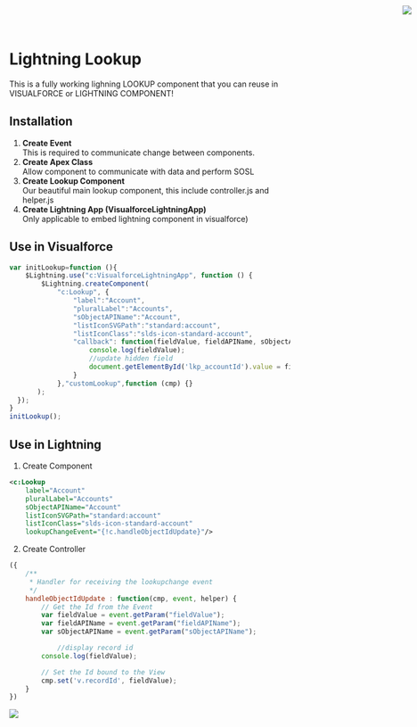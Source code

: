 <div style="text-align:right;top: 10px;position: absolute;right: 10px;" markdown="1">
    <img align="right" src="http://www.smsmt.com/hs-fs/hubfs/SMS_Logo-1.png?t=1490163156935&amp;width=300&amp;name=SMS_Logo-1.png"/>
</div>

# Lightning Lookup #
This is a fully working lighning LOOKUP component that you can reuse in VISUALFORCE or LIGHTNING COMPONENT! 

## Installation ##
1. <b>Create Event</b><br/>
This is required to communicate change between components. 
2. <b>Create Apex Class</b><br/>
Allow component to communicate with data and perform SOSL
3. <b>Create Lookup Component</b><br/>
Our beautiful main lookup component, this include controller.js and helper.js
4. <b>Create Lightning App (VisualforceLightningApp)</b><br/>
Only applicable to embed lightning component in visualforce)

## Use in Visualforce ##
```javascript
var initLookup=function (){
    $Lightning.use("c:VisualforceLightningApp", function () {
        $Lightning.createComponent(
            "c:Lookup", {
                "label":"Account", 
                "pluralLabel":"Accounts",
                "sObjectAPIName":"Account",
                "listIconSVGPath":"standard:account",
                "listIconClass":"slds-icon-standard-account",
                "callback": function(fieldValue, fieldAPIName, sObjectAPIName){
                    console.log(fieldValue);
                    //update hidden field
                    document.getElementById('lkp_accountId').value = fieldValue;
                }
            },"customLookup",function (cmp) {}
       );
  });       
}
initLookup();
```
## Use in Lightning ##
1. Create Component
```xml
<c:Lookup 
	label="Account" 
	pluralLabel="Accounts" 
	sObjectAPIName="Account" 
	listIconSVGPath="standard:account" 
	listIconClass="slds-icon-standard-account" 
	lookupChangeEvent="{!c.handleObjectIdUpdate}"/>
```
2. Create Controller
```javascript
({
    /**
     * Handler for receiving the lookupchange event
     */
	handleObjectIdUpdate : function(cmp, event, helper) {
		// Get the Id from the Event
		var fieldValue = event.getParam("fieldValue");
		var fieldAPIName = event.getParam("fieldAPIName");
		var sObjectAPIName = event.getParam("sObjectAPIName");

			//display record id
		console.log(fieldValue);

		// Set the Id bound to the View
		cmp.set('v.recordId', fieldValue);
	}
})
```
<img src="https://github.com/davidbrowaeys/SMS-SFDEV-TOOLKIT/blob/master/Lightning/Lookup/sms_lightning_lookup.gif"/>




